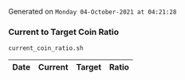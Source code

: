 Generated on `Monday 04-October-2021 at 04:21:28`

### Current to Target Coin Ratio
`current_coin_ratio.sh`

Date|Current|Target|Ratio
---|---|---|---
